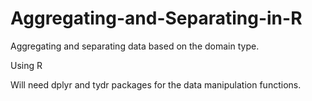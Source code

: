 # Aggregating-and-Separating-in-R
Aggregating and separating data based on the domain type.

Using R 

Will need dplyr and tydr packages for the data manipulation functions.
